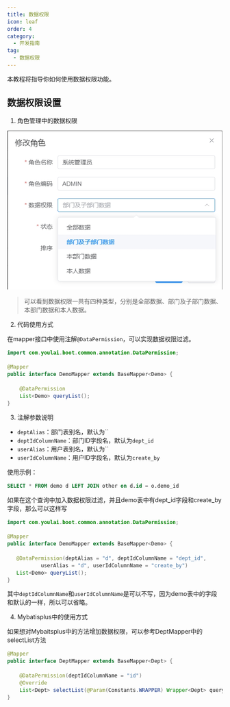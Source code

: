 ```yaml
---
title: 数据权限
icon: leaf
order: 4
category:
  - 开发指南
tag:
  - 数据权限
---
```


本教程将指导你如何使用数据权限功能。

<!-- more -->
## 数据权限设置
1. 角色管理中的数据权限

![图片](/assets/image/role_data_permission.png)

> 可以看到数据权限一共有四种类型，分别是全部数据、部门及子部门数据、本部门数据和本人数据。

2. 代码使用方式

在mapper接口中使用注解`@DataPermission`，可以实现数据权限过滤。
```java
import com.youlai.boot.common.annotation.DataPermission;

@Mapper
public interface DemoMapper extends BaseMapper<Demo> {

    @DataPermission
    List<Demo> queryList();
}
```

3. 注解参数说明
- `deptAlias`：部门表别名，默认为``
- `deptIdColumnName`：部门ID字段名，默认为`dept_id`
- `userAlias`：用户表别名，默认为``
- `userIdColumnName`：用户ID字段名，默认为`create_by`

使用示例：
```sql
SELECT * FROM demo d LEFT JOIN other on d.id = o.demo_id
```
如果在这个查询中加入数据权限过滤，并且demo表中有dept_id字段和create_by字段，那么可以这样写
```java
import com.youlai.boot.common.annotation.DataPermission;

@Mapper
public interface DemoMapper extends BaseMapper<Demo> {

   @DataPermission(deptAlias = "d", deptIdColumnName = "dept_id",
           userAlias = "d", userIdColumnName = "create_by")
   List<Demo> queryList();
}
```
其中`deptIdColumnName`和`userIdColumnName`是可以不写，因为demo表中的字段和默认的一样，所以可以省略。

4. Mybatisplus中的使用方式

如果想对Mybaitsplus中的方法增加数据权限，可以参考DeptMapper中的selectList方法
```java
@Mapper
public interface DeptMapper extends BaseMapper<Dept> {

    @DataPermission(deptIdColumnName = "id")
    @Override
    List<Dept> selectList(@Param(Constants.WRAPPER) Wrapper<Dept> queryWrapper);
}
```

